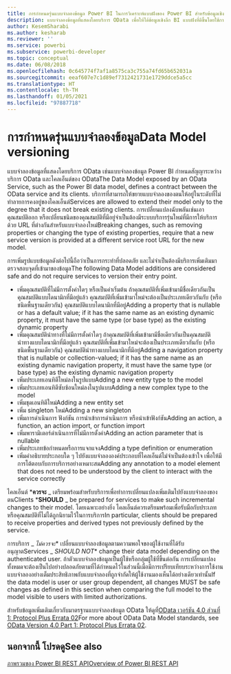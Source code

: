 ```yaml
---
title: การกำหนดรุ่นแบบจำลองข้อมูล Power BI ในการวิเคราะห์แบบฝังของ Power BI สำหรับข้อมูลเชิงลึก BI แบบฝังที่ดีขึ้น
description: แบบจำลองข้อมูลที่แสดงโดยบริการ OData เพื่อให้ได้ข้อมูลเชิงลึก BI แบบฝังที่ดีขึ้นโดยใช้การวิเคราะห์แบบฝังตัวของ Power BI
author: KesemSharabi
ms.author: kesharab
ms.reviewer: ''
ms.service: powerbi
ms.subservice: powerbi-developer
ms.topic: conceptual
ms.date: 06/08/2018
ms.openlocfilehash: 0c645774f7af1a8575ca3c755a74fd65b652031a
ms.sourcegitcommit: eeaf607e7c1d89ef7312421731e1729ddce5a5cc
ms.translationtype: HT
ms.contentlocale: th-TH
ms.lasthandoff: 01/05/2021
ms.locfileid: "97887718"
---
```

# <a name="data-model-versioning"></a><span data-ttu-id="078b0-104">การกำหนดรุ่นแบบจำลองข้อมูล</span><span class="sxs-lookup"><span data-stu-id="078b0-104">Data Model versioning</span></span>

<span data-ttu-id="078b0-105">แบบจำลองข้อมูลที่แสดงโดยบริการ OData เช่นแบบจำลองข้อมูล Power BI กำหนดสัญญาระหว่างบริการ OData และไคลเอ็นต์ของ OData</span><span class="sxs-lookup"><span data-stu-id="078b0-105">The Data Model exposed by an OData Service, such as the Power BI data model, defines a contract between the OData service and its clients.</span></span> <span data-ttu-id="078b0-106">บริการที่สามารถให้ขยายแบบจำลองของตนให้อยู่ในระดับที่ไม่ทำลายการคงอยู่ของไคลเอ็นต์</span><span class="sxs-lookup"><span data-stu-id="078b0-106">Services are allowed to extend their model only to the degree that it does not break existing clients.</span></span> <span data-ttu-id="078b0-107">การเปลี่ยนแปลงฉับพลันเช่นเอาคุณสมบัติออก หรือเปลี่ยนชนิดของคุณสมบัติที่มีอยู่จำเป็นต้องมีระบบบริการรุ่นใหม่ที่มีการให้บริการด้วย URL ที่ต่างกันสำหรับแบบจำลองใหม่</span><span class="sxs-lookup"><span data-stu-id="078b0-107">Breaking changes, such as removing properties or changing the type of existing properties, require that a new service version is provided at a different service root URL for the new model.</span></span>  
  
<span data-ttu-id="078b0-108">การเพิ่มรูปแบบข้อมูลดังต่อไปนี้ถือว่าเป็นการกระทำที่ปลอดภัย และไม่จำเป็นต้องมีบริการเพิ่มเติมมาตรวจสอบจุดที่เข้ามาของข้อมูล</span><span class="sxs-lookup"><span data-stu-id="078b0-108">The following Data Model additions are considered safe and do not require services to version their entry point.</span></span>  
  
* <span data-ttu-id="078b0-109">เพิ่มคุณสมบัติที่ไม่มีการตั้งค่าใดๆ หรือเป็นค่าเริ่มต้น ถ้าคุณสมบัติที่เพิ่มเข้ามามีชื่อเดียวกันเป็นคุณสมบัติแบบไดนามิกที่มีอยู่แล้ว คุณสมบัติที่เพิ่มเข้ามาใหม่จะต้องเป็นประเภทเดียวกันกับ (หรือชนิดพื้นฐานเดียวกัน) คุณสมบัติแบบไดนามิกที่มีอยู่</span><span class="sxs-lookup"><span data-stu-id="078b0-109">Adding a property that is nullable or has a default value; if it has the same name as an existing dynamic property, it must have the same type (or base type) as the existing dynamic property</span></span>  
* <span data-ttu-id="078b0-110">เพิ่มคุณสมบัตินำทางที่ไม่มีการตั้งค่าใดๆ ถ้าคุณสมบัติที่เพิ่มเข้ามามีชื่อเดียวกันเป็นคุณสมบัตินำทางแบบไดนามิกที่มีอยู่แล้ว คุณสมบัติที่เพิ่มเข้ามาใหม่จะต้องเป็นประเภทเดียวกันกับ (หรือชนิดพื้นฐานเดียวกัน) คุณสมบัตินำทางแบบไดนามิกที่มีอยู่</span><span class="sxs-lookup"><span data-stu-id="078b0-110">Adding a navigation property that is nullable or collection-valued; if it has the same name as an existing dynamic navigation property, it must have the same type (or base type) as the existing dynamic navigation property</span></span>  
* <span data-ttu-id="078b0-111">เพิ่มประเภทเอนทิตีใหม่ลงในรูปแบบ</span><span class="sxs-lookup"><span data-stu-id="078b0-111">Adding a new entity type to the model</span></span>  
* <span data-ttu-id="078b0-112">เพิ่มประเภทเอนทิตีซับซ้อนใหม่ลงในรูปแบบ</span><span class="sxs-lookup"><span data-stu-id="078b0-112">Adding a new complex type to the model</span></span>  
* <span data-ttu-id="078b0-113">เพิ่มชุดเอนทิตีใหม่</span><span class="sxs-lookup"><span data-stu-id="078b0-113">Adding a new entity set</span></span>  
* <span data-ttu-id="078b0-114">เพิ่ม singleton ใหม่</span><span class="sxs-lookup"><span data-stu-id="078b0-114">Adding a new singleton</span></span>  
* <span data-ttu-id="078b0-115">เพิ่มการดำเนินการ ฟังก์ชัน การนำเข้าการดำเนินการ หรือนำเข้าฟังก์ชัน</span><span class="sxs-lookup"><span data-stu-id="078b0-115">Adding an action, a function, an action import, or function import</span></span>
* <span data-ttu-id="078b0-116">เพิ่มพารามิเตอร์ดำเนินการที่ไม่มีการตั้งค่า</span><span class="sxs-lookup"><span data-stu-id="078b0-116">Adding an action parameter that is nullable</span></span>  
* <span data-ttu-id="078b0-117">เพิ่มประเภทข้อกำหนดหรือการแจกแจง</span><span class="sxs-lookup"><span data-stu-id="078b0-117">Adding a type definition or enumeration</span></span>  
* <span data-ttu-id="078b0-118">เพิ่มคำอธิบายประกอบใด ๆ ไปยังแบบจำลององค์ประกอบที่ไคลเอ็นต์ไม่จำเป็นต้องเข้าใจ เพื่อให้มีการโต้ตอบกับการบริการอย่างเหมาะสม</span><span class="sxs-lookup"><span data-stu-id="078b0-118">Adding any annotation to a model element that does not need to be understood by the client to interact with the service correctly</span></span>  
  
<span data-ttu-id="078b0-119">ไคลเอ็นต์ \***ควรจะ** _ เตรียมพร้อมสำหรับบริการเพื่อทำการเปลี่ยนแปลงเพิ่มเติมไปยังแบบจำลองของตน</span><span class="sxs-lookup"><span data-stu-id="078b0-119">Clients \***SHOULD** _ be prepared for services to make such incremental changes to their model.</span></span> <span data-ttu-id="078b0-120">โดยเฉพาะอย่างยิ่ง ไคลเอ็นต์ควรเตรียมพร้อมเพื่อรับมือกับประเภทหรือคุณสมบัติที่ไม่ได้ถูกนิยามไว้ในการบริการ</span><span class="sxs-lookup"><span data-stu-id="078b0-120">In particular, clients should be prepared to receive properties and derived types not previously defined by the service.</span></span>  
  
<span data-ttu-id="078b0-121">การบริการ _ *_ไม่ควรจะ_*\* เปลี่ยนแบบจำลองข้อมูลตามความพอใจของผู้ใช้งานที่ได้รับอนุญาต</span><span class="sxs-lookup"><span data-stu-id="078b0-121">Services _ *_SHOULD NOT_*\* change their data model depending on the authenticated user.</span></span> <span data-ttu-id="078b0-122">ถ้าตัวแบบจำลองข้อมูลเป็นผู้ใช้หรือกลุ่มผู้ใช้ที่ขึ้นต่อกัน การเปลี่ยนแปลงทั้งหมดจะต้องเป็นไปอย่างปลอดภัยตามที่ได้กำหนดไว้ในส่วนนี้เมื่อมีการเปรียบเทียบระหว่างการใช้งานแบบจำลองอย่างเต็มประสิทธิภาพกับแบบจำลองที่ถูกจำกัดให้ผู้ใช้งานมองเห็นได้อย่างเดียวเท่านั้น</span><span class="sxs-lookup"><span data-stu-id="078b0-122">If the data model is user or user group dependent, all changes MUST be safe changes as defined in this section when comparing the full model to the model visible to users with limited authorizations.</span></span>  
  
<span data-ttu-id="078b0-123">สำหรับข้อมูลเพิ่มเติมเกี่ยวกับมาตรฐานแบบจำลองข้อมูล OData ให้ดูที่[OData เวอร์ชัน 4.0 ส่วนที่ 1: Protocol Plus Errata 02](https://docs.oasis-open.org/odata/odata/v4.0/odata-v4.0-part1-protocol.html)</span><span class="sxs-lookup"><span data-stu-id="078b0-123">For more about OData Data Model standards, see [OData Version 4.0 Part 1: Protocol Plus Errata 02](https://docs.oasis-open.org/odata/odata/v4.0/odata-v4.0-part1-protocol.html).</span></span>  
  
## <a name="see-also"></a><span data-ttu-id="078b0-124">นอกจากนี้ โปรดดู</span><span class="sxs-lookup"><span data-stu-id="078b0-124">See also</span></span>
[<span data-ttu-id="078b0-125">ภาพรวมของ Power BI REST API</span><span class="sxs-lookup"><span data-stu-id="078b0-125">Overview of Power BI REST API</span></span>](/rest/api/power-bi/)